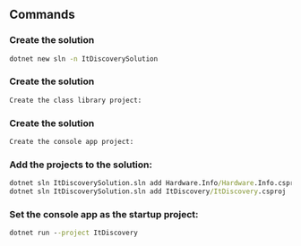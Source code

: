 ## Commands
### Create the solution
```cmd
dotnet new sln -n ItDiscoverySolution
```
### Create the solution
```cmd
Create the class library project:
```
### Create the solution
```cmd
Create the console app project:
```
### Add the projects to the solution:
```cmd
dotnet sln ItDiscoverySolution.sln add Hardware.Info/Hardware.Info.csproj
dotnet sln ItDiscoverySolution.sln add ItDiscovery/ItDiscovery.csproj
```
### Set the console app as the startup project:
```cmd
dotnet run --project ItDiscovery
```
